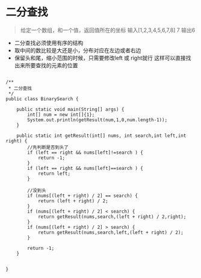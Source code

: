 # 二分查找
> 给定一个数组，和一个值，返回值所在的坐标
输入[1,2,3,4,5,6,7,8]  7
输出6

- 二分查找必须使用有序的结构
- 取中间的数比较是大还是小，分布对应在左边或者右边
- 保留头和尾，缩小范围的时候，只需要修改left 或 right就行 这样可以直接找出来所要查找的元素的位置

```

/**
 * 二分查找
 */
public class BinarySearch {

    public static void main(String[] args) {
        int[] num = new int[]{1};
        System.out.println(getResult(num,1,0,num.length-1));
    }

    public static int getResult(int[] nums, int search,int left,int right) {
        //先判断是否到头了
        if (left == right && nums[left]!=search ) {
            return -1;
        }
        if (left == right && nums[left]==search ) {
            return left;
        }

        //没到头
        if (nums[(left + right) / 2] == search) {
            return (left + right) / 2;
        }
        if (nums[(left + right) / 2] < search) {
            return getResult(nums,search,(left + right) / 2,right);
        }
        if (nums[(left + right) / 2] > search) {
            return getResult(nums,search,left,(left + right) / 2);
        }

        return -1;
    }


}
```
